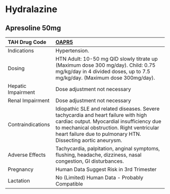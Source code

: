 # Hydralazine

## Apresoline 50mg

| TAH Drug Code      | [**OAPR5**](https://www.tahsda.org.tw/drugs/hissearch.php?drug_code=OAPR5)                                                                                                                                                                    |
|:-------------------|:----------------------------------------------------------------------------------------------------------------------------------------------------------------------------------------------------------------------------------------------|
| Indications        | Hypertension.                                                                                                                                                                                                                                 |
| Dosing             | HTN Adult: 10-50 mg QID slowly titrate up (Maximum dose 300 mg/day). Child: 0.75 mg/kg/day in 4 divided doses, up to 7.5 mg/kg/day. (Maximum dose 300mg/day).                                                                                 |
| Hepatic Impairment | Dose adjustment not necessary                                                                                                                                                                                                                 |
| Renal Impairment   | Dose adjustment not necessary                                                                                                                                                                                                                 |
| Contraindications  | Idiopathic SLE and related diseases. Severe tachycardia and heart failure with high cardiac output. Myocardial insufficiency due to mechanical obstruction. Right ventricular heart failure due to pulmonary HTN. Dissecting aortic aneurysm. |
| Adverse Effects    | Tachycardia, palpitation, anginal symptoms, flushing, headache, dizziness, nasal congestion, GI disturbances.                                                                                                                                 |
| Pregnancy          | Human Data Suggest Risk in 3rd Trimester                                                                                                                                                                                                      |
| Lactation          | No (Limited) Human Data - Probably Compatible                                                                                                                                                                                                 |

